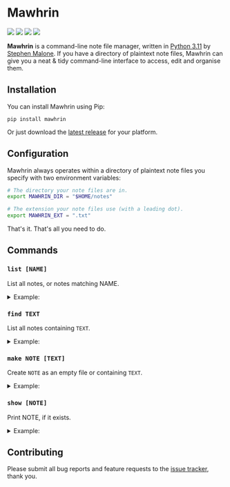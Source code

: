 # Mawhrin

[![](https://img.shields.io/pypi/v/mawhrin?style=flat-square)][pp]
[![](https://img.shields.io/github/last-commit/stvmln86/mawhrin?style=flat-square)][ch]
[![](https://img.shields.io/pypi/l/mawhrin?style=flat-square)][li]
[![](https://img.shields.io/pypi/pyversions/mawhrin?style=flat-square)][py]

**Mawhrin** is a command-line note file manager, written in [Python 3.11][py] by [Stephen Malone][sm]. If you have a directory of plaintext note files, Mawhrin can give you a neat & tidy command-line interface to access, edit and organise them.

## Installation

You can install Mawhrin using Pip:

```
pip install mawhrin
```

Or just download the [latest release][rl] for your platform.

## Configuration

Mawhrin always operates within a directory of plaintext note files you specify with two environment variables:

```bash
# The directory your note files are in.
export MAWHRIN_DIR = "$HOME/notes"

# The extension your note files use (with a leading dot).
export MAWHRIN_EXT = ".txt"
```

That's it. That's all you need to do. 

## Commands

### `list [NAME]`

List all notes, or notes matching NAME.

<details><summary>Example:</summary>

```
$ mawhrin list
books_to_read
recipes_pasta
recipes_vegan
todos-2024

$ mawhrin list 2024
todos-2024
```

</details>

### `find TEXT`

List all notes containing `TEXT`.

<details><summary>Example:</summary>

```
$ mawhrin find broccoli 
recipes_pasta
recipes_vegan
```

</details>

### `make NOTE [TEXT]`

Create `NOTE` as an empty file or containing `TEXT`.

<details><summary>Example:</summary>

```
$ mawhrin make todos_2025 "- [ ] Import old todos."
$ mawhrin show todos_2025
- [ ] Import old todos.
```

</details>

### `show [NOTE]`

Print NOTE, if it exists.

<details><summary>Example:</summary>

```
$ mawhrin show books_to_read
- [x] The Player of Games by Iain M. Banks
...
```

</details>

## Contributing

Please submit all bug reports and feature requests to the [issue tracker][is], thank you.  

[ch]: https://github.com/stvmln86/mawhrin/blob/main/changes.md
[is]: https://github.com/stvmln86/mawhrin/issues
[li]: https://github.com/stvmln86/mawhrin/blob/main/license.md
[rl]: https://github.com/stvmln86/mawhrin/releases/latest
[sm]: https://github.com/stvmln86
[pp]: https://pypi.org/project/mawhrin/
[py]: https://www.python.org/downloads/release/python-3110/
